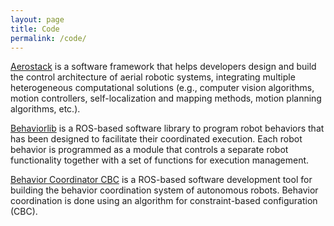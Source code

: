 ```yaml
---
layout: page
title: Code
permalink: /code/
---
```


[Aerostack](https://github.com/cvar-upm/aerostack/wiki) is a software framework that helps developers design and build the control architecture of aerial robotic systems, integrating multiple heterogeneous computational solutions (e.g., computer vision algorithms, motion controllers, self-localization and mapping methods, motion planning algorithms, etc.).

[Behaviorlib](https://github.com/cvar-upm/behaviorlib) is a ROS-based software library to program robot behaviors that has been designed to facilitate their coordinated execution. Each robot behavior is programmed as a module that controls a separate robot functionality together with a set of functions for execution management. 

[Behavior Coordinator CBC](https://github.com/cvar-upm/behavior_coordinator_cbc) is a ROS-based software development tool for building the behavior coordination system of autonomous robots. Behavior coordination is done using an algorithm for constraint-based configuration (CBC).
